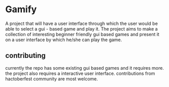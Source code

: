 <!-- @format -->

# Gamify

A project that will have a user interface through which the user would be able to select a gui - based game and play it.
The project aims to make a collection of interesting beginner friendly gui based games and present it on a user interface
by which he/she can play the game.

## contributing

currently the repo has some existing gui based games and it requires more. the project also requires a interactive user interface.
contributions from hactoberfest community are most welcome.
